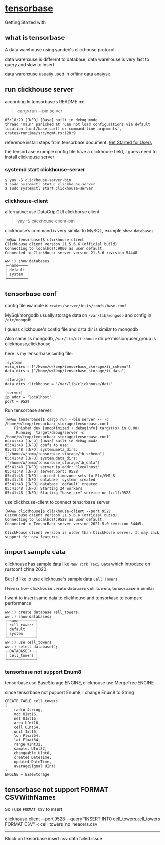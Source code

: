 # [tensorbase](/2021/06/tensorbase.md)

Getting Started with

## what is tensorbase

A data warehouse using yandex's clickhouse protocol

data warehouse is different to database, data warehouse is very fast to query and slow to insert

data warehouse usually used in offline data analysis

## run clickhouse server

according to tensorbase's README.me

> cargo run --bin server

```
05:18:29 [INFO] [Base] built in debug mode
thread 'main' panicked at 'Can not load configurations via default location (conf/base.conf) or command-line arguments', crates/runtime/src/mgmt.rs:128:9
```

reference install steps from  tensorbase document: [Get Started for Users](https://github.com/tensorbase/tensorbase/blob/main/docs/get_started_users.md)

the tensorbase example config file have a clickhouse field, I guess need to install clickhouse server

### systemd start clickhouse-server

```
$ yay -S clickhouse-server-bin
$ sodo systemctl status clickhouse-server
$ sudo systemctl start clickhouse-server
```

### clickhouse-client

alternative: use DataGrip GUI clickhouse client

> yay -S clickhouse-client-bin

clickhouse's command is very similar to MySQL, example `show databases`

```
[w@ww tensorbase]$ clickhouse-client 
ClickHouse client version 21.5.6.6 (official build).
Connecting to localhost:9000 as user default.
Connected to ClickHouse server version 21.5.6 revision 54448.

ww :) show databases
┌─name────┐
│ default │
│ system  │
└─────────┘
```

## tensorbase conf

config file example is `crates/server/tests/confs/base.conf`

MySql/mongodb usually storage data on `/var/lib/mongodb` and config in `/etc/mongodb`

I guess clickhouse's config file and data dir is similar to mongodb

Also same as mongodb, `/var/lib/clickhouse` dir permission/user_group is clickhouse/clickhouse

here is my tensorbase config file:

```
[system]
meta_dirs = ["/home/w/temp/tensorbase_storage/tb_schema"]
data_dirs = ["/home/w/temp/tensorbase_storage/tb_data"]

[storage]
data_dirs_clickhouse = "/var/lib/clickhouse/data"

[server]
ip_addr = "localhost"
port = 9528
```

Run tensorbase server:

```
[w@ww tensorbase]$ cargo run --bin server -- -c /home/w/temp/tensorbase_storage/tensorbase.conf
    Finished dev [unoptimized + debuginfo] target(s) in 0.08s
     Running `target/debug/server -c /home/w/temp/tensorbase_storage/tensorbase.conf`
05:41:48 [INFO] [Base] built in debug mode
05:41:48 [INFO] confs to use:
05:41:48 [INFO] system.meta_dirs: ["/home/w/temp/tensorbase_storage/tb_schema"]
05:41:48 [INFO] system.data_dirs: ["/home/w/temp/tensorbase_storage/tb_data"]
05:41:48 [INFO] server.ip_addr: "localhost"
05:41:48 [INFO] server.port: 9528
05:41:48 [INFO] current timezone sets to Etc/GMT-8
05:41:48 [INFO] database `system` created
05:41:48 [INFO] database `default` created
05:41:48 [INFO] Starting 24 workers
05:41:48 [INFO] Starting "base_srv" service on [::1]:9528
```

use clickhouse-client to connect tensorbase server

```
[w@ww clickhouse]$ clickhouse-client --port 9528
ClickHouse client version 21.5.6.6 (official build).
Connecting to localhost:9528 as user default.
Connected to TensorBase server version 2021.5.0 revision 54405.

ClickHouse client version is older than ClickHouse server. It may lack support for new features.
```

## import sample data

clickhouse has sample data like `New York Taxi Data` which introduce on rustconf china 2020

But I'd like to use clickhouse's sample data `Cell Towers`

Here is how clickhouse create database cell_towers, tensorbase is similar

I want to insert same data to clickhouse and tensorbase to compare performance

```
ww :) create database cell_towers;
ww :) show databases;
┌─name────────┐
│ cell_towers │
│ default     │
│ system      │
└─────────────┘
ww :) use cell_towers
ww :) select database();
┌─DATABASE()──┐
│ cell_towers │
└─────────────┘
```

### tensorbase not support Enum8

tensorbase use BaseStorage ENGINE, clickhouse use MergeTree ENGINE

since tensorbase not pupport Enum8, I change Enum8 to String 

```
CREATE TABLE cell_towers
(
    radio String,
    mcc UInt16,
    net UInt16,
    area UInt16,
    cell UInt64,
    unit Int16,
    lon Float64,
    lat Float64,
    range UInt32,
    samples UInt32,
    changeable UInt8,
    created DateTime,
    updated DateTime,
    averageSignal UInt8
)
ENGINE = BaseStorage
```

## tensorbase not support FORMAT CSVWithNames

So I use `FORMAT CSV` to insert

clickhouse-client --port 9528 --query "INSERT INTO cell_towers.cell_towers FORMAT CSV" < cell_towers_no_headers.csv

---

Block on tensorbase insert csv data failed issue
